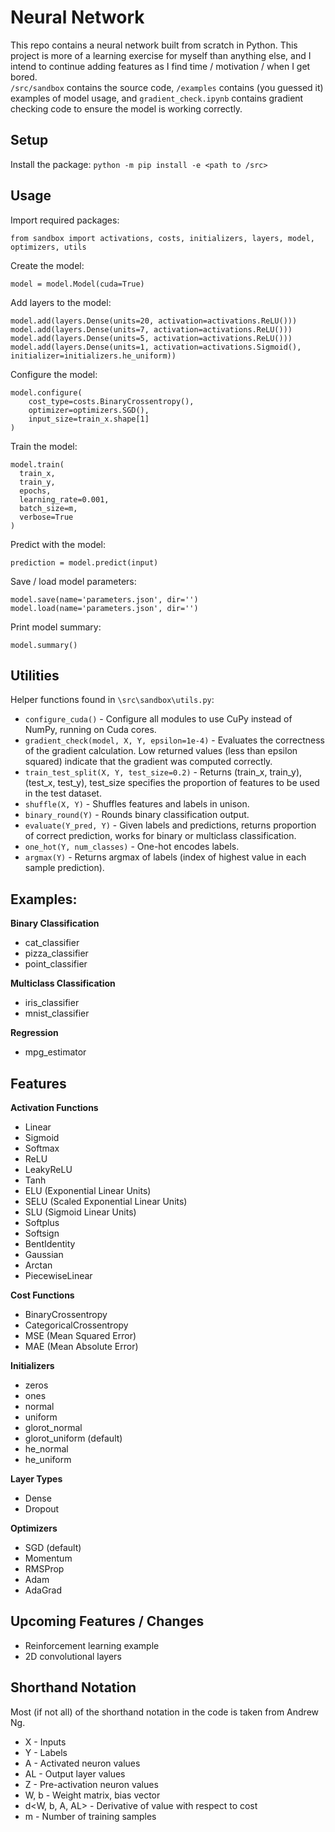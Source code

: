 # Neural Network

This repo contains a neural network built from scratch in Python. This project is more of a learning exercise for myself than anything else, and I intend to continue adding features as I find time / motivation / when I get bored.<br>`/src/sandbox` contains the source code, `/examples` contains (you guessed it) examples of model usage, and `gradient_check.ipynb` contains gradient checking code to ensure the model is working correctly.

## Setup

Install the package: `python -m pip install -e <path to /src>`

## Usage

Import required packages:
```{python}
from sandbox import activations, costs, initializers, layers, model, optimizers, utils
```

Create the model:
```{python}
model = model.Model(cuda=True)
```

Add layers to the model:
```{python}
model.add(layers.Dense(units=20, activation=activations.ReLU()))
model.add(layers.Dense(units=7, activation=activations.ReLU()))
model.add(layers.Dense(units=5, activation=activations.ReLU()))
model.add(layers.Dense(units=1, activation=activations.Sigmoid(), initializer=initializers.he_uniform))
```

Configure the model:
```{python}
model.configure(
    cost_type=costs.BinaryCrossentropy(),
    optimizer=optimizers.SGD(),
    input_size=train_x.shape[1]
)
```

Train the model:
```{python}
model.train(
  train_x,
  train_y,
  epochs,
  learning_rate=0.001,
  batch_size=m,
  verbose=True
)
```

Predict with the model:
```{python}
prediction = model.predict(input)
```

Save / load model parameters:
```{python}
model.save(name='parameters.json', dir='')
model.load(name='parameters.json', dir='')
```

Print model summary:
```{python}
model.summary()
```

## Utilities

Helper functions found in `\src\sandbox\utils.py`:
- `configure_cuda()` - Configure all modules to use CuPy instead of NumPy, running on Cuda cores.
- `gradient_check(model, X, Y, epsilon=1e-4)` - Evaluates the correctness of the gradient calculation. Low returned values (less than epsilon squared) indicate that the gradient was computed correctly.
- `train_test_split(X, Y, test_size=0.2)` - Returns (train_x, train_y), (test_x, test_y), test_size specifies the proportion of features to be used in the test dataset.
- `shuffle(X, Y)` - Shuffles features and labels in unison.
- `binary_round(Y)` - Rounds binary classification output.
- `evaluate(Y_pred, Y)` - Given labels and predictions, returns proportion of correct prediction, works for binary or multiclass classification.
- `one_hot(Y, num_classes)` - One-hot encodes labels.
- `argmax(Y)` - Returns argmax of labels (index of highest value in each sample prediction).

## Examples:

**Binary Classification**
  - cat_classifier
  - pizza_classifier 
  - point_classifier

**Multiclass Classification**
  - iris_classifier
  - mnist_classifier

**Regression**
  - mpg_estimator

## Features

**Activation Functions**
- Linear
- Sigmoid
- Softmax
- ReLU
- LeakyReLU
- Tanh
- ELU (Exponential Linear Units)
- SELU (Scaled Exponential Linear Units)
- SLU (Sigmoid Linear Units)
- Softplus
- Softsign
- BentIdentity
- Gaussian
- Arctan
- PiecewiseLinear

**Cost Functions**
- BinaryCrossentropy
- CategoricalCrossentropy
- MSE (Mean Squared Error)
- MAE (Mean Absolute Error)

**Initializers**
- zeros
- ones
- normal
- uniform
- glorot_normal
- glorot_uniform (default)
- he_normal
- he_uniform

**Layer Types**
- Dense
- Dropout

**Optimizers**
- SGD (default)
- Momentum
- RMSProp
- Adam
- AdaGrad

## Upcoming Features / Changes

- Reinforcement learning example
- 2D convolutional layers

## Shorthand Notation

Most (if not all) of the shorthand notation in the code is taken from Andrew Ng.
- X - Inputs
- Y - Labels
- A - Activated neuron values
- AL - Output layer values 
- Z - Pre-activation neuron values
- W, b - Weight matrix, bias vector
- d<W, b, A, AL> - Derivative of value with respect to cost
- m - Number of training samples
